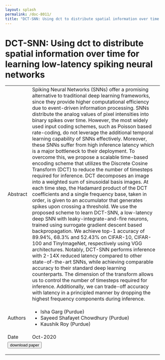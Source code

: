 ```yaml
---
layout: splash
permalink: /doc-8011/
title: "DCT-SNN: Using dct to distribute spatial information over time for learning low-latency spiking neural networks"
---
```


# DCT-SNN: Using dct to distribute spatial information over time for learning low-latency spiking neural networks

<table>
    <tbody>
    <tr>
        <td>Abstract</td>
        <td>Spiking Neural Networks (SNNs) offer a promising alternative to traditional deep learning frameworks, since they provide higher computational efficiency due to event-driven information processing. SNNs distribute the analog values of pixel intensities into binary spikes over time. However, the most widely used input coding schemes, such as Poisson based rate-coding, do not leverage the additional temporal learning capability of SNNs effectively. Moreover, these SNNs suffer from high inference latency which is a major bottleneck to their deployment. To overcome this, we propose a scalable time-based encoding scheme that utilizes the Discrete Cosine Transform (DCT) to reduce the number of timesteps required for inference. DCT decomposes an image into a weighted sum of sinusoidal basis images. At each time step, the Hadamard product of the DCT coefficients and a single frequency base, taken in order, is given to an accumulator that generates spikes upon crossing a threshold. We use the proposed scheme to learn DCT-SNN, a low-latency deep SNN with leaky-integrate-and-fire neurons, trained using surrogate gradient descent based backpropagation. We achieve top-1 accuracy of 89.94%, 68.3% and 52.43% on CIFAR-10, CIFAR-100 and TinyImageNet, respectively using VGG architectures. Notably, DCT-SNN performs inference with 2-14X reduced latency compared to other state-of-the-art SNNs, while achieving comparable accuracy to their standard deep learning counterparts. The dimension of the transform allows us to control the number of timesteps required for inference. Additionally, we can trade-off accuracy with latency in a principled manner by dropping the highest frequency components during inference.</td>
    </tr>
    <tr>
        <td>Authors</td>
        <td>
            <ul>
                <li>Isha Garg (Purdue)</li>
                <li>Sayeed Shafayet Chowdhury (Purdue)</li>
                <li>Kaushik Roy (Purdue)</li>
            </ul>
        </td>
    </tr>
    <tr>
        <td>Date</td>
        <td>Oct-2020</td>
    </tr>
    <tr>
        <td colspan="2">
            <form method="get" action="https://arxiv.org/abs/2010.01795">
                <button type="submit">download paper</button>
            </form>
        </td>
    </tr>
    </tbody>
</table>
